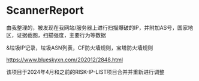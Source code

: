 # ScannerReport

由我整理的，被发现在我网站/服务器上进行扫描爆破的IP，并附加AS号，国家地区，证据截图，扫描强度，主要行为等数据

&垃圾IP记录，垃圾ASN列表，CF防火墙规则，宝塔防火墙规则

https://www.blueskyxn.com/202012/2848.html

该项目于2024年4月和之前的RISK-IP-LIST项目合并并重新进行调整
